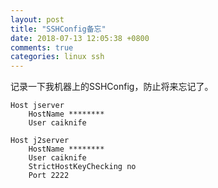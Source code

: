```yaml
---
layout: post
title: "SSHConfig备忘"
date: 2018-07-13 12:05:38 +0800
comments: true
categories: linux ssh
---
```

记录一下我机器上的SSHConfig，防止将来忘记了。

<!-- more -->

```
Host jserver
    HostName ********
    User caiknife

Host j2server
    HostName ********
    User caiknife
    StrictHostKeyChecking no
    Port 2222
```

